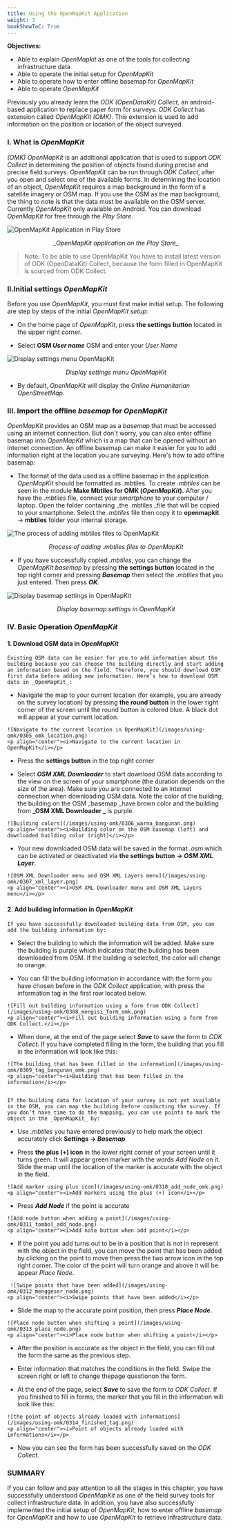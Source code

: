 ```yaml
---
title: Using the OpenMapKit Application
weight: 3
bookShowToC: True
---
```


**Objectives:**


*   Able to explain _OpenMapkit_ as one of the tools for collecting infrastructure data
*   Able to operate the initial setup for _OpenMapKit_
*   Able to operate how to enter offline basemap for _OpenMapKit_
*   Able to operate _OpenMapKit_

Previously you already learn the _ODK (OpenDataKit) Collect,_ an android-based application to replace paper form for surveys. _ODK Collect_ has extension called _OpenMapKit (OMK)_. This extension is used to add information on the position or location of the object surveyed.

### **I. What is _OpenMapKit_**

_(OMK) OpenMapKit_ is an additional application that is used to support _ODK Collect_ in determining the position of objects found during precise and precise field surveys. _OpenMapKit_ can be run through _ODK Collect_, after you open and select one of the available forms. In determining the location of an object, _OpenMapKit_ requires a map background in the form of a satellite imagery or OSM map. If you use the OSM as the map background, the thing to note is that the data must be available on the OSM server. Currently _OpenMapKit_ only available on Android. You can download _OpenMapKit_ for free through the _Play Store_.

![OpenMapKit Application in Play Store](/images/using-omk/0301_app_omk.png)
<p align="center"><i>_OpenMapKit application on the Play Store_
</i></p>


>
> Note:
> To be able to use OpenMapKit You have to install latest version of ODK (OpenDataKit) Collect, because the form filled in OpenMapKit is sourced from ODK Collect.
>


### **II.Initial settings _OpenMapKit_**

Before you use _OpenMapKit_, you must first make initial setup. The following are step by steps of the initial _OpenMapKit setup_:



*   On the home page of _OpenMapKit_, press **the settings button** located in the upper right corner.
  
*   Select **OSM _User name_** OSM and enter your _User Name_

![Display settings menu OpenMapKit](/images/using-omk/0302_setting_omk.png)
<p align="center"><i>Display settings menu OpenMapKit</i></p>

*   By default, _OpenMapKit_ will display the _Online Humanitarian OpenStreetMap_.

### **III. Import the offline _basemap_ for _OpenMapKit_**

_OpenMapKit_ provides an OSM map as a _basemap_ that must be accessed using an internet connection. But don't worry, you can also enter offline basemap into _OpenMapKit_ which is a map that can be opened without an internet connection. An offline basemap can make it easier for you to add information right at the location you are surveying. Here's how to add offline basemap:



*   The format of the data used as a offline basemap in the application _OpenMapKit_ should be formatted as .mbtiles. To create _.mbtiles_ can be seen in the module **Make Mbtiles for OMK (_OpenMapKit_).** After you have the _.mbtiles_ file, connect your _smartphone_ to your computer / laptop. Open the folder containing _the .mbtiles _file that will be copied to your smartphone. Select the _.mbtiles_ file then copy it to **openmapkit** → **mbtiles** folder your internal storage.

![The process of adding mbtiles files to OpenMapKit](/images/using-omk/0303_omk_mbtiles.png)
<p align="center"><i>Process of adding .mbtiles files to OpenMapKit</i></p>

*   If you have successfully copied _.mbtiles_, you can change the _OpenMapKit basemap_ by pressing **the settings button** located in the top right corner and pressing **_Basemap_** then select the _.mbtiles_ that you just entered. Then press **_OK_**.

![Display basemap settings in OpenMapKit](/images/using-omk/0304_omk_basemap.png)
<p align="center"><i>Display basemap settings in OpenMapKit</i></p>

### **IV. Basic Operation _OpenMapKit_**



#### 1. **Download OSM data in _OpenMapKit_**

    Existing OSM data can be easier for you to add information about the building because you can choose the building directly and start adding an information based on the field. Therefore, you should download OSM first data before adding new information. Here’s how to download OSM data in _OpenMapKit_:

   *   Navigate the map to your current location (for example, you are already on the survey location) by pressing **the round button** in the lower right corner of the screen until the round button is colored blue. A black dot will appear at your current location.

    ![Navigate to the current location in OpenMapKit](/images/using-omk/0305_omk_location.png)
    <p align="center"><i>Navigate to the current location in OpenMapKit</i></p>

   *   Press the **settings button** in the top right corner

   *   Select **_OSM XML Downloader_** to start download OSM data according to the view on the screen of your smartphone (the duration depends on the size of the area). Make sure you are connected to an internet connection when downloading OSM data. Note the color of the building, the building on the OSM _basemap _have brown color and the building from **_OSM XML Downloader _** is purple.


    ![Building colors](/images/using-omk/0306_warna_bangunan.png)
    <p align="center"><i>Building color on the OSM basemap (left) and downloaded building color (right)</i></p>

   *   Your new downloaded OSM data will be saved in the format _.osm_ which can be activated or deactivated via **the settings button** **→ _OSM XML Layer_**.

    ![OSM XML Downloader menu and OSM XML Layers menu](/images/using-omk/0307_xml_layer.png)
    <p align="center"><i>OSM XML Downloader menu and OSM XML Layers menu</i></p>
    

#### 2. **Add building information in _OpenMapKit_**

    If you have successfully downloaded building data from OSM, you can add the building information by:

   *   Select the building to which the information will be added. Make sure the building is purple which indicates that the building has been downloaded from OSM. If the building is selected, the color will change to orange.
  
   *   You can fill the building information in accordance with the form you have chosen before in the _ODK Collect_ application, with press the information tag in the first row located below.

    ![Fill out building information using a form from ODK Collect](/images/using-omk/0308_mengisi_form_omk.png)
    <p align="center"><i>Fill out building information using a form from ODK Collect.</i></p>

   *   When done, at the end of the page select **_Save_** to save the form to _ODK Collect_. If you have completed filling in the form, the building that you fill in the information will look like this:

    ![The building that has been filled in the information](/images/using-omk/0309_tag_bangunan_omk.png)
    <p align="center"><i>Building that has been filled in the information</i></p>  


    If the building data for location of your survey is not yet available in the OSM, you can map the building before conducting the survey. If you don’t have time to do the mapping, you can use points to mark the object in the _OpenMapKit_ by:

   *   Use _.mbtiles_ you have entered previously to help mark the object accurately click **Settings** **→ _Basemap_**
  
   *   Press **the plus (+) icon** in the lower right corner of your screen until it turns green. It will appear green marker with the words _Add Node_ on it. Slide the map until the location of the marker is accurate with the object in the field.

    ![Add marker using plus icon](/images/using-omk/0310_add_node_omk.png)
    <p align="center"><i>Add markers using the plus (+) icon</i></p>

   *   Press **_Add Node_** if the point is accurate

    ![Add node button when adding a point](/images/using-omk/0311_tombol_add_node.png)
    <p align="center"><i>Add note button when add point</i></p>

   *   If the point you add turns out to be in a position that is not in represent with the object in the field, you can move the point that has been added by clicking on the point to move then press the two arrow icon in the top right corner. The color of the point will turn orange and above it will be appear _Place Node_.
     
     ![Swipe points that have been added](/images/using-omk/0312_menggeser_node.png)
    <p align="center"><i>Swipe points that have been added</i></p>

   *   Slide the map to the accurate point position, then press **_Place Node_**.

    ![Place node button when shifting a point](/images/using-omk/0313_place_node.png)
    <p align="center"><i>Place node button when shifting a point</i></p>
    
   *   After the position is accurate as the object in the field, you can fill out the form the same as the previous step.
  
   *   Enter information that matches the conditions in the field. Swipe the screen right or left to change thepage questionon the form.

   *   At the end of the page, select **_Save_** to save the form to _ODK Collect_. If you finished to fill in forms, the marker that you fill in the information will look like this:

    ![the point of objects already loaded with informations](/images/using-omk/0314_finished_tag.png)
    <p align="center"><i>Point of objects already loaded with informations</i></p>

   *   Now you can see the form has been successfully saved on the _ODK Collect_.

### **SUMMARY**

If you can follow and pay attention to all the stages in this chapter, you have successfully understood _OpenMapKit_ as one of the field survey tools for collect infrastructure data. In addition, you have also successfully implemented the initial setup of _OpenMapKit_, how to enter offline _basemap_ for _OpenMapKit_ and how to use _OpenMapKit_ to retrieve infrastructure data.
